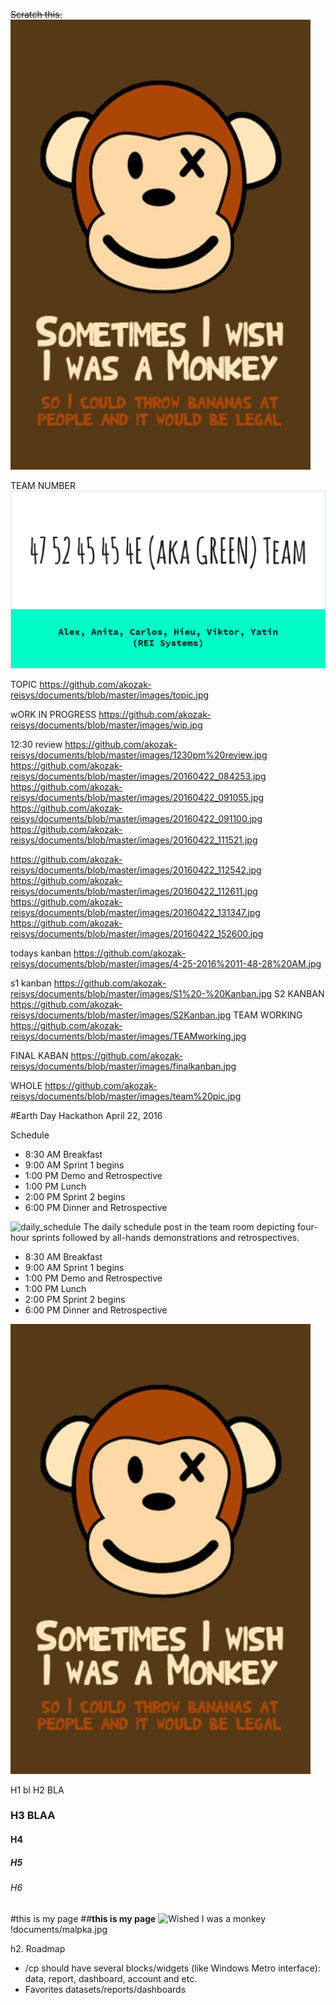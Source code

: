 ~~Scratch this.~~
![alt text](https://raw.githubusercontent.com/akozak-reisys/documents/master/images/malpka.jpg "Logo Title Text 1")

TEAM NUMBER 
![alt text](https://github.com/akozak-reisys/documents/blob/master/images/TEAMNAMEEE.jpg "Logo Title Text 1")

TOPIC 
https://github.com/akozak-reisys/documents/blob/master/images/topic.jpg

wORK IN PROGRESS
https://github.com/akozak-reisys/documents/blob/master/images/wip.jpg

12:30 review
https://github.com/akozak-reisys/documents/blob/master/images/1230pm%20review.jpg
https://github.com/akozak-reisys/documents/blob/master/images/20160422_084253.jpg
https://github.com/akozak-reisys/documents/blob/master/images/20160422_091055.jpg
https://github.com/akozak-reisys/documents/blob/master/images/20160422_091100.jpg
https://github.com/akozak-reisys/documents/blob/master/images/20160422_111521.jpg

https://github.com/akozak-reisys/documents/blob/master/images/20160422_112542.jpg
https://github.com/akozak-reisys/documents/blob/master/images/20160422_112611.jpg
https://github.com/akozak-reisys/documents/blob/master/images/20160422_131347.jpg
https://github.com/akozak-reisys/documents/blob/master/images/20160422_152600.jpg

todays kanban
https://github.com/akozak-reisys/documents/blob/master/images/4-25-2016%2011-48-28%20AM.jpg


s1 kanban
 https://github.com/akozak-reisys/documents/blob/master/images/S1%20-%20Kanban.jpg
 S2 KANBAN
 https://github.com/akozak-reisys/documents/blob/master/images/S2Kanban.jpg
 TEAM WORKING
 https://github.com/akozak-reisys/documents/blob/master/images/TEAMworking.jpg

 FINAL KABAN
 https://github.com/akozak-reisys/documents/blob/master/images/finalkanban.jpg
 
 WHOLE
 https://github.com/akozak-reisys/documents/blob/master/images/team%20pic.jpg
 
#Earth Day Hackathon
April 22, 2016

Schedule
* 8:30 AM Breakfast 
* 9:00 AM Sprint 1 begins
* 1:00 PM Demo and Retrospective
* 1:00 PM Lunch 
* 2:00 PM Sprint 2 begins
* 6:00 PM Dinner and Retrospective


![daily_schedule](https://cloud.githubusercontent.com/assets/11546190/8309591/47dc304e-1999-11e5-97ff-085feee94b6b.jpg)
The daily schedule post in the team room depicting four-hour sprints followed by all-hands demonstrations and retrospectives.

* 8:30 AM Breakfast 
* 9:00 AM Sprint 1 begins
* 1:00 PM Demo and Retrospective
* 1:00 PM Lunch 
* 2:00 PM Sprint 2 begins
* 6:00 PM Dinner and Retrospective


![alt text](https://raw.githubusercontent.com/akozak-reisys/documents/master/images/malpka.jpg "Logo Title Text 1")

H1 bl 
H2 BLA
### H3 BLAA
#### H4
##### H5
###### H6
#this is my page
##**this is my page**
![Wished I was a monkey](http://i.imgur.com/oXsU9uk.jpg)
!documents/malpka.jpg


h2. Roadmap

* /cp should have several blocks/widgets (like Windows Metro interface): data, report, dashboard, account and etc.
* Favorites datasets/reports/dashboards
